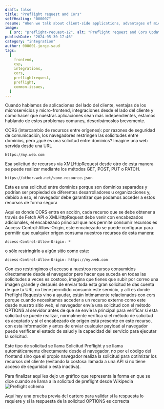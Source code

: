 ```yaml
---
draft: false
title: "Preflight request and Cors"
selfHealing: "000007"
resume: "When we talk about client-side applications, advantages of microservices and micro-frontend, integrations from the client-side, and make our apps more independent we are talking about these common issues"
image:
  { src: "preflight-request-12", alt: "Preflight request and Cors Updated" }
publishDate: "2024-05-30 17:46"
category: "integration"
author: 000001-jorge-saud
tags:
  [
    frontend,
    csp,
    integrations,
    cors,
    preflightrequest,
    preflight,
    common-issues,
  ]
---
```


Cuando hablamos de aplicaciones del lado del cliente, ventajas de los microservicios y micro-frontend, integraciones desde el lado del cliente y cómo hacer que nuestras aplicaciones sean más independientes, estamos hablando de estos problemas comunes, describámoslos brevemente.

CORS (intercambio de recursos entre orígenes): por razones de seguridad de comunicación, los navegadores restringen las solicitudes entre dominios, pero ¿qué es una solicitud entre dominios? Imagine una web servida desde una URL

`https://my.web.com`

Esa solicitud de recursos vía XMLHttpRequest desde otro de esta manera se puede realizar mediante los métodos GET, POST, PUT o PATCH.

`https://other.web.net/some-resource.json`

Esta es una solicitud entre dominios porque son dominios separados y podrían ser propiedad de diferentes desarrolladores u organizaciones y, debido a eso, el navegador debe garantizar que podamos acceder a estos recursos de forma segura.

Aquí es donde CORS entra en acción, cada recurso que se debe obtener a través de Fetch API o XMLHttpRequest debe venir con encabezados adicionales, el encabezado principal que nos permite consumir recursos es Access-Control-Allow-Origin, este encabezado se puede configurar para permitir que cualquier origen consuma nuestros recursos de esta manera:

`Access-Control-Allow-Origin: *`

o sólo restringirlo a algún sitio como este:

`Access-Control-Allow-Origin: https://my.web.com`

Con eso restringimos el acceso a nuestros recursos consumidos directamente desde el navegador pero hacer que suceda en todas las solicitudes a veces es costoso, imagina que tienes que subir por correo una imagen grande y después de enviar toda esta gran solicitud te das cuenta de que tu URL no tiene permitido consumir este servicio, y allí es donde Preflight Requests vino a ayudar, están íntimamente relacionados con cors porque cuando necesitamos acceder a un recurso externo como este desde nuestro sitio web, el navegador envía una solicitud con el método OPTIONS al servidor antes de que se envíe la principal para verificar si esta solicitud se puede realizar, normalmente verifica si el método de solicitud es aceptado y si el encabezado de origen está presente en este recurso, con esta información y antes de enviar cualquier payload al navegador puede verificar el estado de salud y la capacidad del servicio para ejecutar la solicitud.

Este tipo de solicitud se llama Solicitud Preflight y se llama automáticamente directamente desde el navegador, no por el código del frontend sino que el propio navegador realiza la solicitud para optimizar los recursos del cliente (evitando la costosa llamada a una API si no tiene acceso de seguridad o está inactiva).

Para finalizar aquí les dejo un gráfico que representa la forma en que se dice cuando se llama a la solicitud de preflight desde Wikipedia![Preflight schema](https://res.cloudinary.com/giorgiosaud/image/upload/f_auto/q_auto/ar_1.0,c_auto,g_auto/v1/notebook-posts/preflight-request-12?_a=DATAdtIIZAA0)

Aquí hay una prueba previa del cartero para validar si la respuesta lo requiere y si la respuesta de la solicitud OPTIONS es correcta

<script src="https://gist.github.com/Giorgiosaud/b01d2da46090f35ebbac533f1f0959b8.js"></script>
